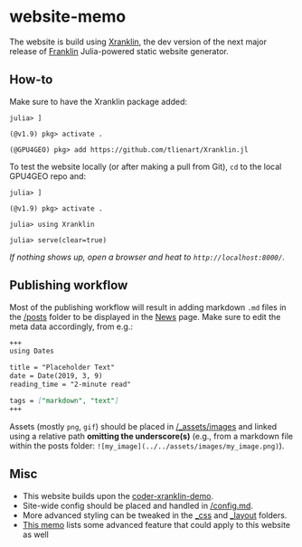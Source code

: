 # website-memo

The website is build using [Xranklin](https://github.com/tlienart/Xranklin.jl),
the dev version of the next major release of [Franklin](https://github.com/tlienart/Franklin.jl) Julia-powered static website generator.

## How-to

Make sure to have the Xranklin package added:
```julia-repl
julia> ]

(@v1.9) pkg> activate .

(@GPU4GEO) pkg> add https://github.com/tlienart/Xranklin.jl
```

To test the website locally (or after making a pull from Git), `cd` to the local GPU4GEO repo and:
```julia-repl
julia> ]

(@v1.9) pkg> activate .

julia> using Xranklin

julia> serve(clear=true)
```

_If nothing shows up, open a browser and heat to `http://localhost:8000/`._

## Publishing workflow

Most of the publishing workflow will result in adding markdown `.md` files in the [/posts](posts)
folder to be displayed in the [News](https://ptsolvers.github.io/GPU4GEO/posts/) page.
Make sure to edit the meta data accordingly, from e.g.:

```md
+++
using Dates

title = "Placeholder Text"
date = Date(2019, 3, 9)
reading_time = "2-minute read"

tags = ["markdown", "text"]
+++
```

Assets (mostly `png`, `gif`) should be placed in [/_assets/images](_assets/images) and linked using a relative path **omitting the underscore(s)** (e.g., from a markdown file within the posts folder: `![my_image](../../assets/images/my_image.png)`).


## Misc
- This website builds upon the [coder-xranklin-demo](https://github.com/tlienart/coder-xranklin-demo).
- Site-wide config should be placed and handled in [/config.md](config.md).
- More advanced styling can be tweaked in the [_css](/_css) and [_layout](/_layout) folders.
- [This memo](https://github.com/eth-vaw-glaciology/course-101-0250-00/blob/main/website-memo.md) lists some advanced feature that could apply to this website as well
